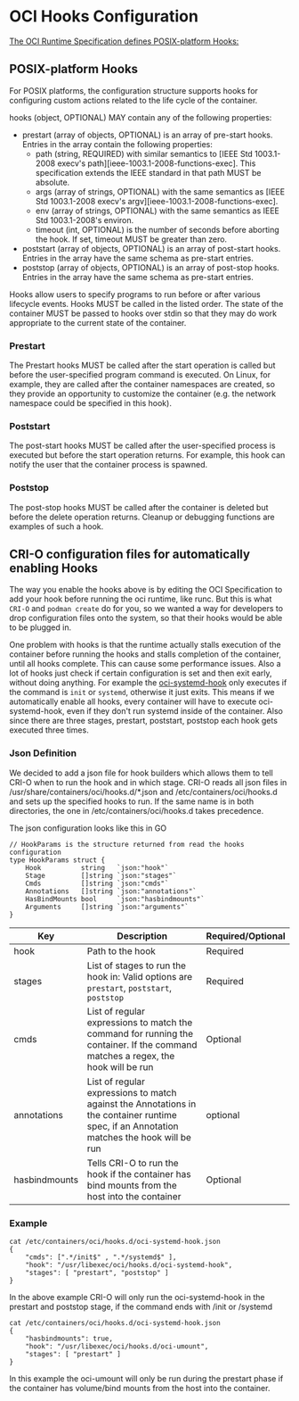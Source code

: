 # OCI Hooks Configuration

[The OCI Runtime Specification defines POSIX-platform Hooks:](
https://github.com/opencontainers/runtime-spec/blob/master/config.md#posix-platform-hooks)

## POSIX-platform Hooks

For POSIX platforms, the configuration structure supports hooks for configuring custom actions related to the life cycle of the container.

hooks (object, OPTIONAL) MAY contain any of the following properties:

 *  prestart (array of objects, OPTIONAL) is an array of pre-start hooks. Entries in the array contain the following properties:
    * path (string, REQUIRED) with similar semantics to [IEEE Std 1003.1-2008 execv's path][ieee-1003.1-2008-functions-exec]. This specification extends the IEEE standard in that path MUST be absolute.
    * args (array of strings, OPTIONAL) with the same semantics as [IEEE Std 1003.1-2008 execv's argv][ieee-1003.1-2008-functions-exec].
    * env (array of strings, OPTIONAL) with the same semantics as IEEE Std 1003.1-2008's environ.
    * timeout (int, OPTIONAL) is the number of seconds before aborting the hook. If set, timeout MUST be greater than zero.
 * poststart (array of objects, OPTIONAL) is an array of post-start hooks. Entries in the array have the same schema as pre-start entries.
 * poststop (array of objects, OPTIONAL) is an array of post-stop hooks. Entries in the array have the same schema as pre-start entries.

Hooks allow users to specify programs to run before or after various lifecycle events. Hooks MUST be called in the listed order. The state of the container MUST be passed to hooks over stdin so that they may do work appropriate to the current state of the container.

### Prestart

The Prestart hooks MUST be called after the start operation is called but before the user-specified program command is executed. On Linux, for example, they are called after the container namespaces are created, so they provide an opportunity to customize the container (e.g. the network namespace could be specified in this hook).

### Poststart

The post-start hooks MUST be called after the user-specified process is executed but before the start operation returns. For example, this hook can notify the user that the container process is spawned.

### Poststop

The post-stop hooks MUST be called after the container is deleted but before the delete operation returns. Cleanup or debugging functions are examples of such a hook.

## CRI-O configuration files for automatically enabling Hooks

The way you enable the hooks above is by editing the OCI Specification to add your hook before running the oci runtime, like runc.  But this is what `CRI-O` and `podman create` do for you, so we wanted a way for developers to drop configuration files onto the system, so that their hooks would be able to be plugged in.

One problem with hooks is that the runtime actually stalls execution of the container before running the hooks and stalls completion of the container, until all hooks complete.  This can cause some performance issues.  Also a lot of hooks just check if certain configuration is set and then exit early, without doing anything.  For example the [oci-systemd-hook](https://github.com/projectatomic/oci-systemd-hook) only executes if the command is `init` or `systemd`, otherwise it just exits.  This means if we automatically enable all hooks, every container will have to execute oci-systemd-hook, even if they don't run systemd inside of the container.   Also since there are three stages, prestart, poststart, poststop each hook gets executed three times.



### Json Definition

We decided to add a json file for hook builders which allows them to tell CRI-O when to run the hook and in which stage.
CRI-O reads all json files in /usr/share/containers/oci/hooks.d/*.json and /etc/containers/oci/hooks.d and sets up the specified hooks to run.  If the same name is in both directories, the one in /etc/containers/oci/hooks.d takes precedence.

The json configuration looks like this in GO
```
// HookParams is the structure returned from read the hooks configuration
type HookParams struct {
	Hook          string   `json:"hook"`
	Stage         []string `json:"stages"`
	Cmds          []string `json:"cmds"`
	Annotations   []string `json:"annotations"`
	HasBindMounts bool     `json:"hasbindmounts"`
	Arguments     []string `json:"arguments"`
}
```

| Key    | Description                                                                                                                        | Required/Optional |
| ------ |----------------------------------------------------------------------------------------------------------------------------------- | -------- |
| hook   | Path to the hook                                                                                                                   | Required |
| stages | List of stages to run the hook in: Valid options are `prestart`, `poststart`, `poststop`                                           | Required |
| cmds   | List of regular expressions to match the command for running the container.  If the command matches a regex, the hook will be run  | Optional |
| annotations | List of regular expressions to match against the Annotations in the container runtime spec, if an Annotation matches the hook will be run|optional |
| hasbindmounts | Tells CRI-O to run the hook if the container has bind mounts from the host into the container | Optional |

### Example


```
cat /etc/containers/oci/hooks.d/oci-systemd-hook.json
{
    "cmds": [".*/init$" , ".*/systemd$" ],
    "hook": "/usr/libexec/oci/hooks.d/oci-systemd-hook",
    "stages": [ "prestart", "poststop" ]
}
```

In the above example CRI-O will only run the oci-systemd-hook in the prestart and poststop stage, if the command ends with /init or /systemd


```
cat /etc/containers/oci/hooks.d/oci-systemd-hook.json
{
    "hasbindmounts": true,
    "hook": "/usr/libexec/oci/hooks.d/oci-umount",
    "stages": [ "prestart" ]
}
```
In this example the oci-umount will only be run during the prestart phase if the container has volume/bind mounts from the host into the container.
